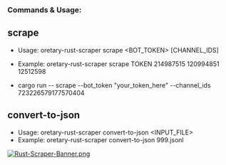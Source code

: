 ### Commands & Usage:

## scrape

- Usage: oretary-rust-scraper scrape <BOT_TOKEN> [CHANNEL_IDS]
- Example: oretary-rust-scraper scrape TOKEN 214987515 120994851 12512598

- cargo run -- scrape --bot_token "your_token_here" --channel_ids 723226579177570404

## convert-to-json

- Usage: oretary-rust-scraper convert-to-json <INPUT_FILE>
- Example: oretary-rust-scraper convert-to-json 999.jsonl

[![Rust-Scraper-Banner.png](https://i.postimg.cc/NjSDYCSC/Rust-Scraper-Banner.png)](https://postimg.cc/LJkL3DHj)
